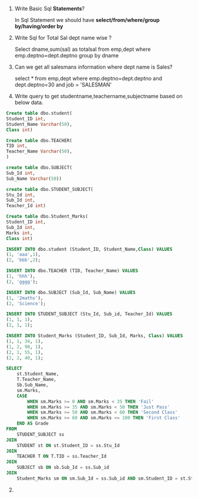 1. Write Basic Sql **Statements**?

	In Sql Statement we should have **select/from/where/group by/having/order by**
1. Write Sql for Total Sal dept name wise ?

	Select dname,sum(sal) as totalsal
	from emp,dept
	where emp.deptno=dept.deptno
	group by dname
1. Can we get all salesmans information where dept name is Sales?

	select * from emp,dept where emp.deptno=dept.deptno and dept.deptno=30 and job = 'SALESMAN'
1. Write query to get studentname,teachername,subjectname based on below data.

```sql
Create table dbo.student(
Student_ID int,
Student_Name Varchar(50),
Class int)

Create table dbo.TEACHER(
TID int,
Teacher_Name Varchar(50),
)

create table dbo.SUBJECT(
Sub_Id int,
Sub_Name Varchar(50))

create table dbo.STUDENT_SUBJECT(
Stu_Id int,
Sub_Id int,
Teacher_Id int)

Create table dbo.Student_Marks(
Student_ID int,
Sub_Id int,
Marks int,
Class int)

INSERT INTO dbo.student (Student_ID, Student_Name,Class) VALUES
(1, 'aaa',1),
(2, 'bbb',2);

INSERT INTO dbo.TEACHER (TID, Teacher_Name) VALUES
(1, 'hhh'),
(2, 'gggg');

INSERT INTO dbo.SUBJECT (Sub_Id, Sub_Name) VALUES
(1, '2maths'),
(2, 'Science');

INSERT INTO STUDENT_SUBJECT (Stu_Id, Sub_id, Teacher_Id) VALUES
(1, 1, 1),
(2, 1, 1);

INSERT INTO Student_Marks (Student_ID, Sub_Id, Marks, Class) VALUES
(1, 1, 34, 1),
(1, 2, 90, 1),
(2, 1, 55, 1),
(2, 2, 40, 1);
```
``` sql
SELECT
    st.Student_Name,
    T.Teacher_Name,
    Sb.Sub_Name,
    sm.Marks,
    CASE
        WHEN sm.Marks >= 0 AND sm.Marks < 35 THEN 'Fail'
        WHEN sm.Marks >= 35 AND sm.Marks < 50 THEN 'Just Pass'
        WHEN sm.Marks >= 50 AND sm.Marks < 60 THEN 'Second Class'
        WHEN sm.Marks >= 60 AND sm.Marks <= 100 THEN 'First Class'
    END AS Grade
FROM
    STUDENT_SUBJECT ss
JOIN
    STUDENT st ON st.Student_ID = ss.Stu_Id
JOIN
    TEACHER T ON T.TID = ss.Teacher_Id
JOIN
    SUBJECT sb ON sb.Sub_Id = ss.Sub_id
JOIN
    Student_Marks sm ON sm.Sub_Id = ss.Sub_id AND sm.Student_ID = st.Student_ID;
```



2. 
	
